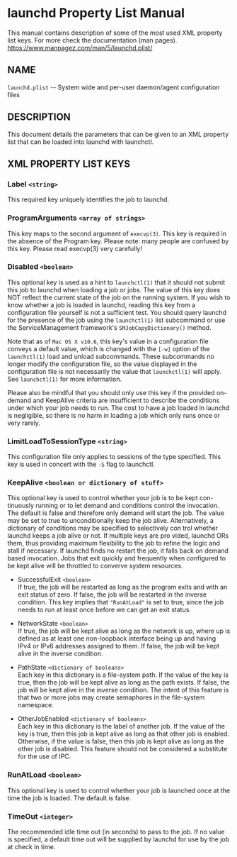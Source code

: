# launchd Property List Manual

This manual contains description of some of the most used XML property list keys. For more check the documentation (man pages).
https://www.manpagez.com/man/5/launchd.plist/

## NAME

`launchd.plist` -- System wide and per-user daemon/agent configuration files

## DESCRIPTION

This document details the parameters that can be given to an XML property list that can be loaded into launchd with launchctl.

## XML PROPERTY LIST KEYS

### Label `<string>`

This required key uniquely identifies the job to launchd.
     
### ProgramArguments `<array of strings>`

This key maps to the second argument of `execvp(3)`. This key is required in the absence of the Program key. Please note: many people are confused by this key. Please read execvp(3) very carefully!

### Disabled `<boolean>`

This optional key is used as a hint to `launchctl(1)` that it should not submit this job to launchd when loading a job or jobs. The value of this key does NOT reflect the current state of the job on the running system. If you wish to know whether a job is loaded in launchd, reading this key from a configuration file yourself is not a sufficient test. You should query launchd for the presence of the job using the `launchctl(1)` list subcommand or use the ServiceManagement framework's `SMJobCopyDictionary()` method.

Note that as of `Mac OS X v10.6`, this key's value in a configuration file conveys a default value, which is changed with the `[-w]` option of the `launchctl(1)` load and unload subcommands. These subcommands no longer modify the configuration file, so the value displayed in the configuration file is not necessarily the value that `launchctl(1)` will apply. See `launchctl(1)` for more information.

Please also be mindful that you should only use this key if the provided on-demand and KeepAlive criteria are insufficient to describe the conditions under which your job needs to run. The cost to have a job loaded in launchd is negligible, so there is no harm in loading a job which only runs once or very rarely.
     
### LimitLoadToSessionType `<string>`

This configuration file only applies to sessions of the type specified. This key is used in concert with the `-S` flag to launchctl.
     
### KeepAlive `<boolean or dictionary of stuff>`

This optional key is used to control whether your job is to be kept con- tinuously running or to let demand and conditions control the invocation. The default is false and therefore only demand will start the job. The value may be set to true to unconditionally keep the job alive. Alternatively, a dictionary of conditions may be specified to selectively con trol whether launchd keeps a job alive or not. If multiple keys are pro vided, launchd ORs them, thus providing maximum flexibility to the job to refine the logic and stall if necessary. If launchd finds no restart the job, it falls back on demand based invocation. Jobs that exit quickly and frequently when configured to be kept alive will be throttled to converve system resources.

* SuccessfulExit `<boolean>`</br>
If true, the job will be restarted as long as the program exits and with an exit status of zero. If false, the job will be restarted in the inverse condition. This key implies that `"RunAtLoad"` is set to true, since the job needs to run at least once before we can get an exit status.

* NetworkState `<boolean>`</br>
If true, the job will be kept alive as long as the network is up, where up is defined as at least one non-loopback interface being up and having IPv4 or IPv6 addresses assigned to them. If false, the job will be kept alive in the inverse condition.

* PathState `<dictionary of booleans>`</br>
Each key in this dictionary is a file-system path. If the value of the key is true, then the job will be kept alive as long as the path exists. If false, the job will be kept alive in the inverse condition. The intent of this feature is that two or more jobs may create semaphores in the file-system namespace.

* OtherJobEnabled `<dictionary of booleans>`</br>
Each key in this dictionary is the label of another job. If the value of the key is true, then this job is kept alive as long as that other job is enabled. Otherwise, if the value is false, then this job is kept alive as long as the other job is disabled. This feature should not be considered a substitute for the use of IPC.
 
### RunAtLoad `<boolean>`

This optional key is used to control whether your job is launched once at the time the job is loaded. The default is false.
     
### TimeOut `<integer>`

The recommended idle time out (in seconds) to pass to the job. If no value is specified, a default time out will be supplied by launchd for use by the job at check in time.
